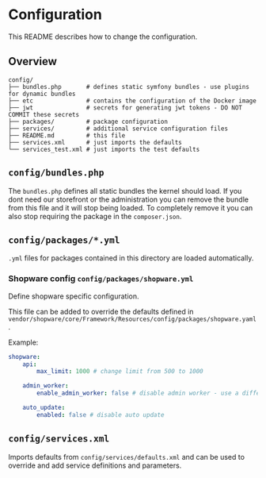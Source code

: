 # Configuration

This README describes how to change the configuration.

## Overview

```text
config/
├── bundles.php       # defines static symfony bundles - use plugins for dynamic bundles
├── etc               # contains the configuration of the Docker image
├── jwt               # secrets for generating jwt tokens - DO NOT COMMIT these secrets
├── packages/         # package configuration
├── services/         # additional service configuration files
├── README.md         # this file
├── services.xml      # just imports the defaults
└── services_test.xml # just imports the test defaults
```

## `config/bundles.php`

The `bundles.php` defines all static bundles the kernel should load. If
you dont need our storefront or the administration you can remove the
bundle from this file and it will stop being loaded. To completely remove
it you can also stop requiring the package in the `composer.json`.

## `config/packages/*.yml`

`.yml` files for packages contained in this directory are loaded automatically.

### Shopware config `config/packages/shopware.yml`

Define shopware specific configuration.

This file can be added to override the defaults defined in `vendor/shopware/core/Framework/Resources/config/packages/shopware.yaml`.

Example:

```yaml
shopware:
    api:
        max_limit: 1000 # change limit from 500 to 1000

    admin_worker:
        enable_admin_worker: false # disable admin worker - use a different one!

    auto_update:
        enabled: false # disable auto update

```

## `config/services.xml`

Imports defaults from `config/services/defaults.xml` and can be used to override and add service definitions and parameters.
